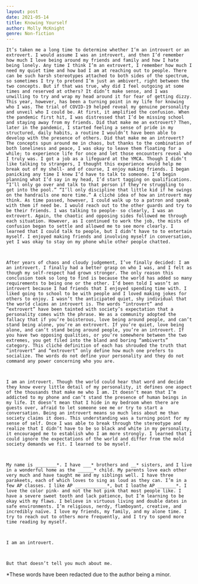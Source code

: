 ```yaml
---
layout: post
date: 2021-05-14
title: Knowing Yourself
author: Molly McKnight 
genre: Non-fiction
---
```



	It’s taken me a long time to determine whether I’m an introvert or an extrovert. I would assume I was an introvert, and then I’d remember how much I love being around my friends and family and how I hate being lonely. Any time I think I’m an extrovert, I remember how much I need my quiet time and how bad I am at reaching out to people. There can be such harsh stereotypes attached to both sides of the spectrum, so sometimes I try to pretend I’m just an ambivert, right between the two concepts. But if that was true, why did I feel outgoing at some times and reserved at others? It didn’t make sense, and I was unwilling to try and wrap my head around it for fear of getting dizzy. This year, however, has been a turning point in my life for knowing who I was. The trial of COVID-19 helped reveal my genuine personality and unveil who I could be. At first, it amplified the confusion. When the pandemic first hit, I was distressed that I’d be missing school and staying away from my friends. Did that make me an extrovert? Then, later in the pandemic, I started feeling a sense of pride in my structured, daily habits, a routine I wouldn’t have been able to develop with the presence of others. Did that make me an introvert? The concepts spun around me in chaos, but thanks to the combination of both loneliness and peace, I was okay to leave them floating for a while; to experience life for once and let those encounters reveal who I truly was. I got a job as a lifeguard at the YMCA. Though I didn’t like talking to strangers, I thought this experience would help me break out of my shell- and of course, I enjoy making friends. I began panicking any time I knew I’d have to talk to someone. I’d begin planning what I’d say in my head, I’d start tagging on qualifications. “I’ll only go over and talk to that person if they’re struggling to get into the pool.” “I’ll only discipline that little kid if he swings on the handrails one more time.” A cliché idea of how an introvert may think. As time passed, however, I could walk up to a patron and speak with them if need be. I would reach out to the other guards and try to be their friends. I was talking to people- so clearly, I was an extrovert. Again, the chaotic and opposing sides followed me through each situation. However, as I continued to work the job, the mists of confusion began to settle and allowed me to see more clearly. I learned that I could talk to people, but I didn’t have to to entertain myself. I enjoyed making friends and involving myself in conversation, yet I was okay to stay on my phone while other people chatted.  



	After years of chaos and cloudy judgement, I’ve finally decided: I am an introvert. I finally had a better grasp on who I was, and I felt as though my self-respect had grown stronger. The only reason this conclusion took so long to find is because the world has added so many requirements to being one or the other. I’d been told I wasn’t an introvert because I had friends that I enjoyed spending time with. I liked going to school to be with people and I loved making jokes for others to enjoy. I wasn’t the anticipated quiet, shy individual that the world claims an introvert is. The words “introvert” and “extrovert” have been tainted with society’s expectation that a personality comes with the phrase. We as a community adopted the fallacy that if you’re boisterous, love being around people, and can’t stand being alone, you’re an extrovert. If you’re quiet, love being alone, and can’t stand being around people, you’re an introvert. If you have two opposing qualities, or you’re somewhere between the two extremes, you get filed into the bland and boring “ambiverts” category. This cliché definition of each has shrouded the truth that “introvert” and “extrovert” only define how much one prefers to socialize. The words do not define your personality and they do not command any power concerning who you are.  



	I am an introvert. Though the world could hear that word and decide they know every little detail of my personality, it defines one aspect of the thousands that make me who I am. It doesn’t mean that I’m addicted to my phone and can’t stand the presence of human beings in my life. It doesn’t mean that I hide in my bedroom when there are guests over, afraid to let someone see me or try to start a conversation. Being an introvert means so much less about me than society claims it does. This understanding was a turning point for my sense of self. Once I was able to break through the stereotype and realize that I didn’t have to be so black and white in my personality, it encouraged me to establish who I am more strongly. I learned that I could ignore the expectations of the world and differ from the mold society demands we fit. I learned to be myself.  



	My name is ________*. I have ___* brothers and __* sisters, and I live in a wonderful home as the ______* child. My parents love each other very much and have taught me and my siblings well. I have three parakeets, each of which loves to sing as loud as they can. I’m in a few AP classes. I like AP ____________*, but I loathe AP _______*. I love the color pink- and not the hot pink that most people like. I have a severe sweet tooth and lack patience, but I’m learning to be okay with my flaws. I believe in virtuous living and double dates in safe environments. I’m religious, nerdy, flamboyant, creative, and incredibly naïve. I love my friends, my family, and my alone time. I try to reach out to others more frequently, and I try to spend more time reading by myself.  



	I am an introvert.  



	But that doesn’t tell you much about me.  



*These words have been redacted due to the author being a minor.